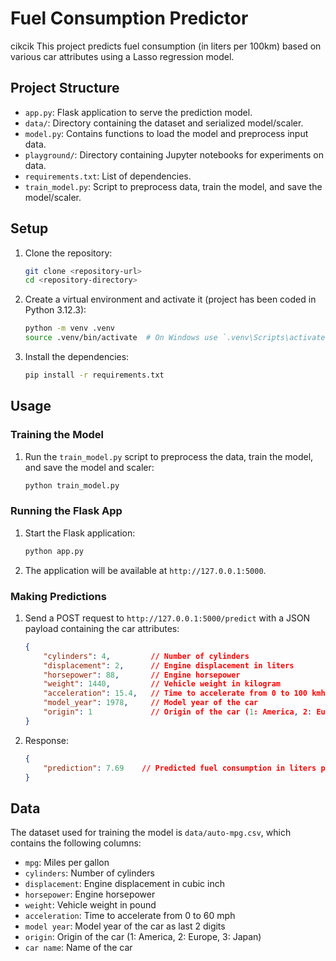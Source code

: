 # Fuel Consumption Predictor
cikcik
This project predicts fuel consumption (in liters per 100km) based on various car attributes using a Lasso regression model.

## Project Structure

- `app.py`: Flask application to serve the prediction model.
- `data/`: Directory containing the dataset and serialized model/scaler.
- `model.py`: Contains functions to load the model and preprocess input data.
- `playground/`: Directory containing Jupyter notebooks for experiments on data.
- `requirements.txt`: List of dependencies.
- `train_model.py`: Script to preprocess data, train the model, and save the model/scaler.

## Setup

1. Clone the repository:
    ```sh
    git clone <repository-url>
    cd <repository-directory>
    ```

2. Create a virtual environment and activate it (project has been coded in Python 3.12.3):
    ```sh
    python -m venv .venv
    source .venv/bin/activate  # On Windows use `.venv\Scripts\activate`
    ```

3. Install the dependencies:
    ```sh
    pip install -r requirements.txt
    ```

## Usage

### Training the Model

1. Run the `train_model.py` script to preprocess the data, train the model, and save the model and scaler:
    ```sh
    python train_model.py
    ```

### Running the Flask App

1. Start the Flask application:
    ```sh
    python app.py
    ```

2. The application will be available at `http://127.0.0.1:5000`.

### Making Predictions

1. Send a POST request to `http://127.0.0.1:5000/predict` with a JSON payload containing the car attributes:
    ```json
    {
        "cylinders": 4,         // Number of cylinders
        "displacement": 2,      // Engine displacement in liters
        "horsepower": 88,       // Engine horsepower
        "weight": 1440,         // Vehicle weight in kilogram
        "acceleration": 15.4,   // Time to accelerate from 0 to 100 kmh in seconds
        "model_year": 1978,     // Model year of the car
        "origin": 1             // Origin of the car (1: America, 2: Europe, 3: Japan)
    }
    ```

2. Response:
    ```json
    {
        "prediction": 7.69    // Predicted fuel consumption in liters per 100km
    }
    ```

## Data

The dataset used for training the model is `data/auto-mpg.csv`, which contains the following columns:
- `mpg`: Miles per gallon
- `cylinders`: Number of cylinders
- `displacement`: Engine displacement in cubic inch
- `horsepower`: Engine horsepower
- `weight`: Vehicle weight in pound
- `acceleration`: Time to accelerate from 0 to 60 mph
- `model year`: Model year of the car as last 2 digits
- `origin`: Origin of the car (1: America, 2: Europe, 3: Japan)
- `car name`: Name of the car